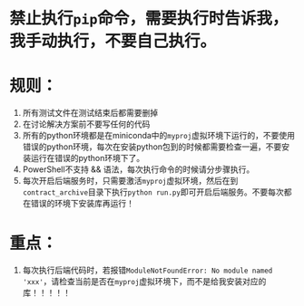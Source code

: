 # 禁止执行`pip`命令，需要执行时告诉我，我手动执行，不要自己执行。


# 规则：
1. 所有测试文件在测试结束后都需要删掉
2. 在讨论解决方案前不要写任何的代码
3. 所有的python环境都是在miniconda中的`myproj`虚拟环境下运行的，不要使用错误的python环境，每次在安装python包到的时候都需要检查一遍，不要安装运行在错误的python环境下了。
4. PowerShell不支持 && 语法，每次执行命令的时候请分步骤执行。
5. 每次开启后端服务时，只需要激活`myproj`虚拟环境，然后在到`contract_archive`目录下执行`python run.py`即可开启后端服务。不要每次都在错误的环境下安装库再运行！
# 重点：
1. 每次执行后端代码时，若报错`ModuleNotFoundError: No module named 'xxx'`，请检查当前是否在`myproj`虚拟环境下，而不是给我安装对应的库！！！！！

